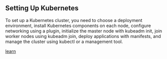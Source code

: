 ## Setting Up Kubernetes
To set up a Kubernetes cluster, you need to choose a deployment environment, install Kubernetes components on each node, configure networking using a plugin, initialize the master node with kubeadm init, join worker nodes using kubeadm join, deploy applications with manifests, and manage the cluster using kubectl or a management tool.

[learn](https://kubernetes.io/docs/home/#set-up-a-k8s-cluster)

